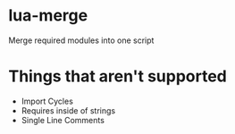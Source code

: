 # lua-merge
Merge required modules into one script

# Things that aren't supported
* Import Cycles
* Requires inside of strings
* Single Line Comments
